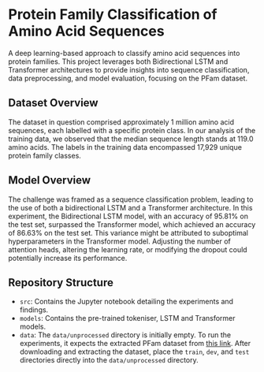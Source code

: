 # Protein Family Classification of Amino Acid Sequences

A deep learning-based approach to classify amino acid sequences into protein families. This project leverages both Bidirectional LSTM and Transformer architectures to provide insights into sequence classification, data preprocessing, and model evaluation, focusing on the PFam dataset.

## Dataset Overview

The dataset in question comprised approximately 1 million amino acid sequences, each labelled with a specific protein class. In our analysis of the training data, we observed that the median sequence length stands at 119.0 amino acids. The labels in the training data encompassed 17,929 unique protein family classes.

## Model Overview

The challenge was framed as a sequence classification problem, leading to the use of both a bidirectional LSTM and a Transformer architecture. In this experiment, the Bidirectional LSTM model, with an accuracy of 95.81% on the test set, surpassed the Transformer model, which achieved an accuracy of 86.63% on the test set. This variance might be attributed to suboptimal hyperparameters in the Transformer model. Adjusting the number of attention heads, altering the learning rate, or modifying the dropout could potentially increase its performance.

## Repository Structure

- `src`: Contains the Jupyter notebook detailing the experiments and findings.
- `models`: Contains the pre-trained tokeniser, LSTM and Transformer models.
- `data`: The `data/unprocessed` directory is initially empty. To run the experiments, it expects the extracted PFam dataset from [this link](https://www.kaggle.com/datasets/googleai/pfam-seed-random-split). After downloading and extracting the dataset, place the `train`, `dev`, and `test` directories directly into the `data/unprocessed` directory.
